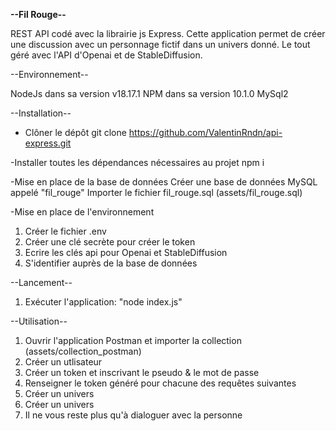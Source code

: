 **--Fil Rouge--**

REST API codé avec la librairie js Express.
Cette application permet de créer une discussion avec un personnage fictif dans un univers donné.
Le tout géré avec l'API d'Openai et de StableDiffusion.

--Environnement--

NodeJs dans sa version v18.17.1
NPM dans sa version 10.1.0
MySql2

--Installation--

- Clôner le dépôt 
git clone https://github.com/ValentinRndn/api-express.git

-Installer toutes les dépendances nécessaires au projet
npm i

-Mise en place de la base de données
Créer une base de données MySQL appelé "fil_rouge"
Importer le fichier fil_rouge.sql (assets/fil_rouge.sql)

-Mise en place de l'environnement


1. Créer le fichier .env
2. Créer une clé secrète pour créer le token
3. Ecrire les clés api pour Openai et StableDiffusion
4. S'identifier auprès de la base de données

--Lancement--
1. Exécuter l'application: "node index.js"

--Utilisation--
1. Ouvrir l'application Postman et importer la collection (assets/collection_postman)
2. Créer un utlisateur
3. Créer un token et inscrivant le pseudo & le mot de passe
4. Renseigner le token généré pour chacune des requêtes suivantes
5. Créer un univers
6. Créer un univers
7. Il ne vous reste plus qu'à dialoguer avec la personne
